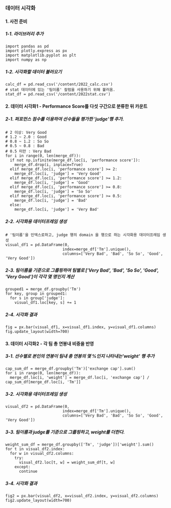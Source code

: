 ### 데이터 시각화

#### 1. 사전 준비
##### 1-1. 라이브러리 추가
```python3
import pandas as pd
import plotly.express as px
import matplotlib.pyplot as plt
import numpy as np
```
##### 1-2. 시각화할 데이터 불러오기
```python3
calc_df = pd.read_csv('/content/2022_calc.csv')
# stat 데이터에 있는 '팀이름' 칼럼을 사용하기 위해 불러옴. 
stat_df = pd.read_csv('/content/2022stat.csv')
```

#### 2. 데이터 시각화1 - Performance Score를 다섯 구간으로 분류한 뒤 카운트
##### 2-1. 퍼포먼스 점수를 이용하여 선수들을 평가한 'judge'행 추가.
```python3
# 2 이상: Very Good
# 1.2 ~ 2.0 : Good
# 0.8 ~ 1.2 : So So
# 0.5 ~ 0.8 : Bad
# 0.5 미만 : Very Bad
for i in range(0, len(merge_df)):
  if not np.isfinite(merge_df.loc[i, 'performance score']):
    merge_df.drop(i, inplace=True)
  elif merge_df.loc[i, 'performance score'] >= 2:
    merge_df.loc[i, 'judge'] = 'Very Good'
  elif merge_df.loc[i, 'performance score'] >= 1.2:
    merge_df.loc[i, 'judge'] = 'Good'
  elif merge_df.loc[i, 'performance score'] >= 0.8:
    merge_df.loc[i, 'judge'] = 'So So'
  elif merge_df.loc[i, 'performance score'] >= 0.5:
    merge_df.loc[i, 'judge'] = 'Bad'
  else:
    merge_df.loc[i, 'judge'] = 'Very Bad'
```
##### 2-2. 시각화용 데이터프레임 생성
```python3
# '팀이름'을 인덱스로하고, judge 행의 domain 을 행으로 하는 시각화용 데이터프레임 생성
visual_df1 = pd.DataFrame(0,
                         index=merge_df['Tm'].unique(),
                         columns=['Very Bad', 'Bad', 'So So', 'Good', 'Very Good'])
```
##### 2-3. 팀이름을 기준으로 그룹핑하여 팀별로 ['Very Bad', 'Bad', 'So So', 'Good', 'Very Good']이 각각 몇 명인지 계산
```python3
grouped1 = merge_df.groupby('Tm')
for key, group in grouped1:
  for s in group['judge']:
    visual_df1.loc[key, s] += 1
```
##### 2-4. 시각화 결과
```python3
fig = px.bar(visual_df1, x=visual_df1.index, y=visual_df1.columns)
fig.update_layout(width=700)
```

#### 3. 데이터 시각화2 - 각 팀 총 연봉내 비중을 반영
##### 3-1. 선수별로 본인의 연봉이 팀내 총 연봉의 몇 %인지 나타내는'weight' 행 추가
```python3
cap_sum_df = merge_df.groupby('Tm')['exchange cap'].sum()
for i in range(0, len(merge_df)):
  merge_df.loc[i, 'weight'] = merge_df.loc[i, 'exchange cap'] / cap_sum_df[merge_df.loc[i, 'Tm']]
```
##### 3-2. 시각화용 데이터프레임 생성
```python3
visual_df2 = pd.DataFrame(0,
                         index=merge_df['Tm'].unique(),
                         columns=['Very Bad', 'Bad', 'So So', 'Good', 'Very Good'])
```
##### 3-3. 팀이름과 judge를 기준으로 그룹핑하고, weight를 더한다.
```python3
weight_sum_df = merge_df.groupby(['Tm', 'judge'])['weight'].sum()
for t in visual_df2.index:
  for w in visual_df2.columns:
    try:
      visual_df2.loc[t, w] = weight_sum_df[t, w]
    except:
      continue
```
##### 3-4. 시각화 결과
```python3
fig2 = px.bar(visual_df2, x=visual_df2.index, y=visual_df2.columns)
fig2.update_layout(width=700)
```
